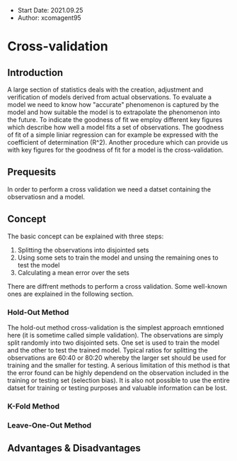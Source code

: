 - Start Date: 2021.09.25
- Author: xcomagent95
#  Cross-validation

## Introduction

A large section of statistics deals with the creation, adjustment and verification of models derived from actual observations. To evaluate a model we need to know how "accurate" phenomenon is captured by the model and how suitable the model is to extrapolate the phenomenon into the future. To indicate the goodness of fit we employ different key figures which describe how well a model fits a set of observations. The goodness of fit of a simple liniar regression can for example be expressed with the coefficient of determination (R^2).
Another procedure which can provide us with key figures for the goodness of fit for a model is the cross-validation.

## Prequesits

In order to perform a cross validation we need a datset containing the observatiosn and a model.

## Concept

The basic concept can be explained with three steps:

1. Splitting the observations into disjointed sets
2. Using some sets to train the model and unsing the remaining ones to test the model
3. Calculating a mean error over the sets 

There are diffrent methods to perform a cross validation. Some well-known ones are explained in the following section.

### Hold-Out Method

The hold-out method cross-validation is the simplest approach emntioned here (it is sometime called simple validation). The observations are simply split randomly into two  disjointed sets.
One set is used to train the model and the other to test the trained model. Typical ratios for splitting the observations are 60:40 or 80:20 
whereby the larger set should be used for training and the smaller for testing. A serious limitation of this method is that the error found can be highly dependend on the observation included in the training or testing set (selection bias). It is also not possible to use the entire datset for training or testing purposes and valuable information can be lost.

### K-Fold Method

### Leave-One-Out Method

## Advantages & Disadvantages
